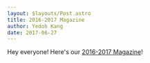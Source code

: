 ```yaml
---
layout: $layouts/Post.astro
title: 2016-2017 Magazine
author: Yedoh Kang
date: 2017-06-27
---
```

Hey everyone! Here's our [2016-2017 Magazine](https://stuypulse.nyc3.cdn.digitaloceanspaces.com/site%2Fpdf%2Fold_pdfs%2F2017_magazine.pdf)!
